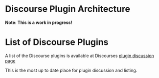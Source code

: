 # Discourse Plugin Architecture

**Note: This is a work in progress!**


# List of Discourse Plugins

A list of the Discourse plugins is available at Discourses [plugin discussion page](https://meta.discourse.org/category/extensibility/plugin)

This is the most up to date place for plugin discussion and listing.
